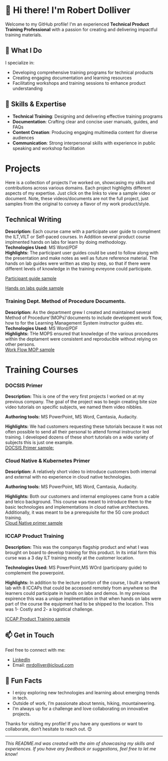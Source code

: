 

# 👋 Hi there! I'm Robert Dolliver

Welcome to my GitHub profile! I'm an experienced **Technical Product Training Professional** with a passion for creating and delivering impactful training materials. 

## 🚀 What I Do

I specialize in:
- Developing comprehensive training programs for technical products
- Creating engaging documentation and learning resources
- Facilitating workshops and training sessions to enhance product understanding

## 🔧 Skills & Expertise

- **Technical Training**: Designing and delivering effective training programs
- **Documentation**: Crafting clear and concise user manuals, guides, and FAQs
- **Content Creation**: Producing engaging multimedia content for diverse audiences
- **Communication**: Strong interpersonal skills with experience in public speaking and workshop facilitation

# Projects

Here is a collection of projects I’ve worked on, showcasing my skills and contributions across various domains. Each project highlights different aspects of my expertise. Just click on the links to view a sample video or document. Note, these videos/documents are not the full project, just samples from the original to convey a flavor of my work product/style. 

## Technical Writing 
**Description:** Each course came with a participate user guide to complment the ILT,VILT or Self-paced courses. In Addition several product course implmented hands on labs for learn by doing methodology.  
**Technologies Used:** MS Word/PDF  
**Highlights:** The participant user guides could be used to follow along with the presentation and make notes as well as future reference material. The hands on lab guides were written as step by step, so that if there were different levels of knowledge in the training evreyone could participate. 

[Participant guide sample](link-to-project) 

[Hands on labs guide sample](link-to-project)

### Training Dept. Method of Procedure Documents. 
**Description:** As the department grew I created and maintained several Method of Procedure'(MOPs)'documents to include development work flow, how to for the Learning Management System instructor guides etc.  
**Technologies Used:** MS Word/PDF  
**Highlights:** THe MOPS ensured that knowledge of the various procedures within the deptament were consistent and reproducible without relying on other persons.   
[Work Flow MOP sample](link-to-sample)

# Training Courses

### DOCSIS Primer 

**Description:** This is one of the very first projects I worked on at my previous company. The goal of the project was to begin creating bite size video tutorials on specific subjects, we named them video nibbles.

**Authoring tools:** MS PowerPoint, MS Word, Camtasia, Audacity.

**Highlights:** We had customers requesting these tutorials because it was not often possible to send all their personal to attend formal instructor led training. I developed dozens of these short tutorials on a wide variety of subjects this is just one example.  
  [DOCSIS Primer sample:](link-to-sample)

### Cloud Native & Kubernetes Primer

**Description:** A relatively short video to introduce customers both internal and external with no experience in cloud native technologies.  

**Authoring tools:** MS PowerPoint, MS Word, Camtasia, Audacity. 

**Highlights:** Both our customers and internal employees came from a cable and telco background. This course was meant to introduce them to the basic technologies and implementations in cloud native architectures. Additionally, it was meant to be a prerequisite for the 5G core product training.    
[Cloud Native primer sample](link-to-sample)

### ICCAP Product Training


**Description:** This was the companys flagship product and what I was brought on board to develop training for this product. In its intial form this curse was a 3 day ILT training mostly at the customer location.

**Technologies Used:** MS PowerPoint,MS WOrd (participany guide) to complement the powerpoint.  

**Highlights:**  In addition to the lecture portion of the course, I built a network lab with 8 ICCAPs that could be accessed remotely from anywhere so the learners could participate in hands on labs and demos. In my previous expirence this was a unique implmentation in that when hands on labs were part of the course the equipment had to be shipped to the location. This was 1- Costly and 2- a logistical challenge. 

 [ICCAP Product Training sample](link-to-sample)

## 📫 Get in Touch

Feel free to connect with me:

- [LinkedIn](https://github.com/mrdolliver/mrdolliver/tree/main) 
- Email: [mrdolliver@icloud.com](mailto:your.mrdolliver@icloud.com)

## 🎨 Fun Facts

- I enjoy exploring new technologies and learning about emerging trends in tech.
- Outside of work, I’m passionate about tennis, hiking, mountaineering.
- I’m always up for a challenge and love collaborating on innovative projects.

Thanks for visiting my profile! If you have any questions or want to collaborate, don’t hesitate to reach out. 😊

---

*This README.md was created with the aim of showcasing my skills and experiences. If you have any feedback or suggestions, feel free to let me know!*

